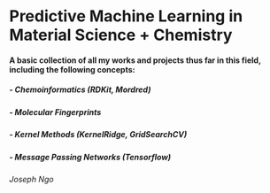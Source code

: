 # Predictive Machine Learning in Material Science + Chemistry

#### A basic collection of all my works and projects thus far in this field, including the following concepts: 

#####          - Chemoinformatics (RDKit, Mordred) 
          
#####               - Molecular Fingerprints
               
#####          - Kernel Methods (KernelRidge, GridSearchCV)
          
#####          - Message Passing Networks (Tensorflow)




###### Joseph Ngo
